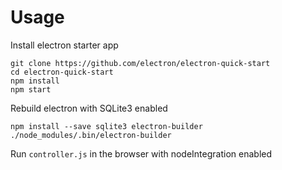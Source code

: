 # Usage

Install electron starter app

```
git clone https://github.com/electron/electron-quick-start
cd electron-quick-start
npm install
npm start
```

Rebuild electron with SQLite3 enabled

```
npm install --save sqlite3 electron-builder
./node_modules/.bin/electron-builder
```

Run `controller.js` in the browser with nodeIntegration enabled

